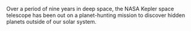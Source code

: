 Over a period of nine years in deep space, the NASA Kepler space telescope has been out on a planet-hunting mission to discover hidden planets outside of our solar system.
